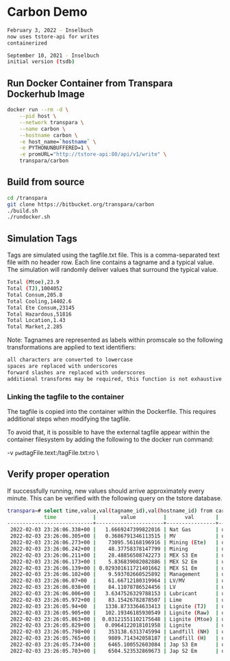 # Carbon Demo



```bash
February 3, 2022 - Inselbuch
now uses tstore-api for writes
containerized

September 10, 2021 - Inselbuch
initial version (tsdb)
```

## Run Docker Container from Transpara Dockerhub Image


```bash
docker run --rm -d \
    --pid host \
    --network transpara \
    --name carbon \
    --hostname carbon \
    -e host_name=`hostname` \
    -e PYTHONUNBUFFERED=1 \
    -e promURL="http://tstore-api:80/api/v1/write" \
    transpara/carbon
```


## Build from source


```bash
cd /transpara
git clone https://bitbucket.org/transpara/carbon
./build.sh
./rundocker.sh
```

## Simulation Tags



Tags are simulated using the tagfile.txt file. This is a comma-separated text file with no header row. Each line contains a tagname and a typical value. The simulation will randomly deliver values that surround the typical value.

```bash
Total (Mtoe),23.9
Total (TJ),1004052
Total Consum,205.8
Total Cooling,14402.6
Total Ete Consum,23145
Total Hazardous,51816
Total Location,1.43
Total Market,2.285
```

Note: Tagnames are represented as labels within promscale so the following transformations are applied to text identifiers:

```bash
all characters are converted to lowercase
spaces are replaced with underscores
forward slashes are replaced with underscores
additional transforms may be required, this function is not exhaustive
```

### Linking the tagfile to the container

The tagfile is copied into the container within the Dockerfile. This requires additional steps when modifying the tagfile.

To avoid that, it is possible to have the external tagfile appear within the container filesystem by adding the following to the docker run command:


-v `pwd`tagFile.text:/tagFile.txt:ro \


## Verify proper operation

If successfully running, new values should arrive approximately every minute. This can be verified with the following query on the tstore database.


```bash
transpara=# select time,value,val(tagname_id),val(hostname_id) from carbon order by time desc limit 20;
            time            |        value         |      val       |   val
----------------------------+----------------------+----------------+---------
 2022-02-03 23:26:06.338+00 |   1.6669247399822016 | Nat Gas        | ubuntu3
 2022-02-03 23:26:06.305+00 |   0.3686791346113515 | MV             | ubuntu3
 2022-02-03 23:26:06.273+00 |    73095.56168196916 | Mining (Ete)   | ubuntu3
 2022-02-03 23:26:06.242+00 |    48.37758378147799 | Mining         | ubuntu3
 2022-02-03 23:26:06.211+00 |    28.48856508742273 | MEX S3 Em      | ubuntu3
 2022-02-03 23:26:06.173+00 |    5.836839082082886 | MEX S2 Em      | ubuntu3
 2022-02-03 23:26:06.139+00 | 0.029301611721401662 | MEX S1 Em      | ubuntu3
 2022-02-03 23:26:06.102+00 |    9.593702660525892 | Management     | ubuntu3
 2022-02-03 23:26:06.07+00  |    61.66712180319964 | LV/MV          | ubuntu3
 2022-02-03 23:26:06.038+00 |    84.11078786524456 | LV             | ubuntu3
 2022-02-03 23:26:06.006+00 |   3.6347526329788153 | Lubricant      | ubuntu3
 2022-02-03 23:26:05.972+00 |    83.15426782878507 | Lime           | ubuntu3
 2022-02-03 23:26:05.94+00  |   1338.8733364633413 | Lignite (TJ)   | ubuntu3
 2022-02-03 23:26:05.905+00 |   102.19346185930549 | Lignite (Raw)  | ubuntu3
 2022-02-03 23:26:05.863+00 |  0.03121551102175648 | Lignite (Mtoe) | ubuntu3
 2022-02-03 23:26:05.829+00 |   0.0964122018101958 | Lignite        | ubuntu3
 2022-02-03 23:26:05.798+00 |    353138.6313745994 | Landfill (NH)  | ubuntu3
 2022-02-03 23:26:05.765+00 |    9809.714342058187 | Landfill (H)   | ubuntu3
 2022-02-03 23:26:05.734+00 |    6465.100552603084 | Jap S3 Em      | ubuntu3
 2022-02-03 23:26:05.703+00 |    6504.523532869673 | Jap S2 Em      | ubuntu3
```

